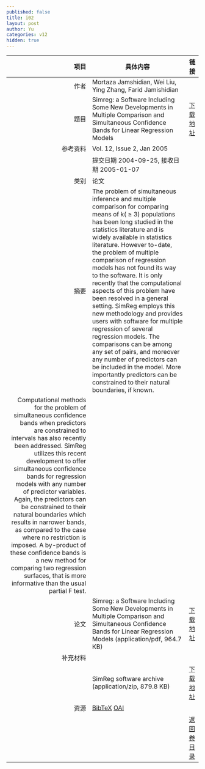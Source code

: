 ```yaml
---
published: false
title: i02
layout: post
author: Yu
categories: v12
hidden: true
---
```


| 项目 | 具体内容 | 链接 |
|---:|---|---|
| 作者 | Mortaza Jamshidian, Wei Liu, Ying Zhang, Farid Jamishidian| |
| 题目 |Simreg: a Software Including Some New Developments in Multiple Comparison and Simultaneous Confidence Bands for Linear Regression Models | [下载地址](http://www.jstatsoft.org/v12/i02/paper) |
| 参考资料 |Vol. 12, Issue 2, Jan 2005 | |
| | 提交日期 2004-09-25, 接收日期 2005-01-07| | 
| 类别 | 论文| |
| 摘要 | The problem of simultaneous inference and multiple comparison for comparing means of k( &ge; 3) populations has been long studied in the statistics literature and is widely available in statistics literature. However to-date, the problem of multiple comparison of regression models has not found its way to the software. It is only recently that the computational aspects of this problem have been resolved in a general setting. SimReg employs this new methodology and provides users with software for multiple regression of several regression models. The comparisons can be among any set of pairs, and moreover any number of predictors can be included in the model. More importantly predictors can be constrained to their natural boundaries, if known.| |
 Computational methods for the problem of simultaneous confidence bands when predictors are constrained to intervals has also recently been addressed. SimReg utilizes this recent development to offer simultaneous confidence bands for regression models with any number of predictor variables. Again, the predictors can be constrained to their natural boundaries which results in narrower bands, as compared to the case where no restriction is imposed. A by-product of these confidence bands is a new method for comparing two regression surfaces, that is more informative than the usual partial F test.| |
| 论文 | Simreg: a Software Including Some New Developments in Multiple Comparison and Simultaneous Confidence Bands for Linear Regression Models  (application/pdf, 964.7 KB)| [下载地址](http://www.jstatsoft.org/v12/i02/paper) |
| 补充材料 | | |
| |SimReg software archive  (application/zip, 879.8 KB)|  [下载地址](http://www.jstatsoft.org/v12/i02/supp/1) |
| 资源 | [BibTeX](http://www.jstatsoft.org/v12/i02/bibtex) [OAI](http://www.jstatsoft.org/oai?verb=GetRecord&identifier=oai.jstatsoft/v12/i02&prefix=oai_dc)| |
| |  | [返回卷目录]({{site.baseurl}}/volume/v12.html) |